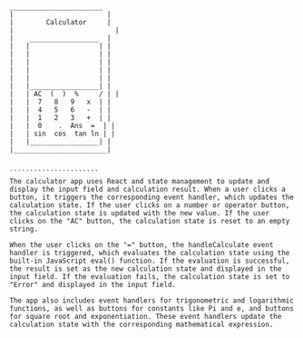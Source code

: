 
```````````````````````

_______________________
|                       |
|        Calculator     |
|                         |
|    _________________  |
|   |                 | |
|   |                 | |
|   |                 | |
|   |                 | |
|   |                 | |
|   |_________________| |
|   | AC  (  )  %     / | |
|   |  7   8   9   x  | |
|   |  4   5   6   -  | |
|   |  1   2   3   +  | |
|   |  0    .  Ans  =  | |
|   | sin  cos  tan ln | |
|   |_________________| |
|_______________________|


``````````````````````
The calculator app uses React and state management to update and display the input field and calculation result. When a user clicks a button, it triggers the corresponding event handler, which updates the calculation state. If the user clicks on a number or operator button, the calculation state is updated with the new value. If the user clicks on the "AC" button, the calculation state is reset to an empty string.

When the user clicks on the "=" button, the handleCalculate event handler is triggered, which evaluates the calculation state using the built-in JavaScript eval() function. If the evaluation is successful, the result is set as the new calculation state and displayed in the input field. If the evaluation fails, the calculation state is set to "Error" and displayed in the input field.

The app also includes event handlers for trigonometric and logarithmic functions, as well as buttons for constants like Pi and e, and buttons for square root and exponentiation. These event handlers update the calculation state with the corresponding mathematical expression.


